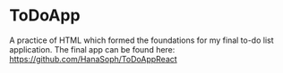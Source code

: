 # ToDoApp

A practice of HTML which formed the foundations for my final to-do list application. The final app can be found here: https://github.com/HanaSoph/ToDoAppReact
